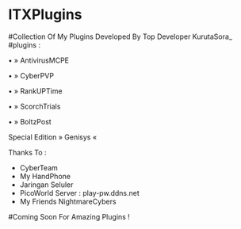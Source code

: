 # ITXPlugins
#Collection Of My Plugins
         Developed By Top Developer
                KurutaSora_
#plugins :

• » AntivirusMCPE

• » CyberPVP

• » RankUPTime

• » ScorchTrials

• » BoltzPost

Special Edition
» Genisys «

Thanks To :
 - CyberTeam
 - My HandPhone
 - Jaringan Seluler
 - PicoWorld Server : play-pw.ddns.net
 - My Friends NightmareCybers

#Coming Soon For Amazing Plugins !

